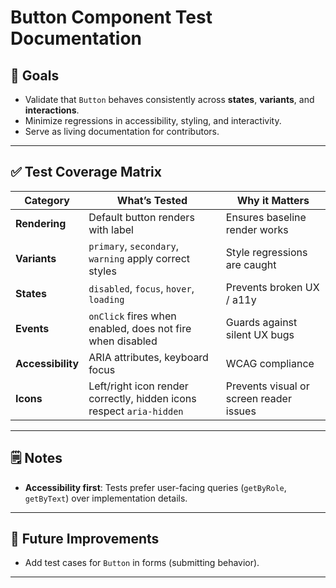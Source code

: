 # Button Component Test Documentation

## 🎯 Goals

- Validate that `Button` behaves consistently across **states**, **variants**, and **interactions**.
- Minimize regressions in accessibility, styling, and interactivity.
- Serve as living documentation for contributors.

---

## ✅ Test Coverage Matrix

| Category          | What’s Tested                                                        | Why it Matters                          |
| ----------------- | -------------------------------------------------------------------- | --------------------------------------- |
| **Rendering**     | Default button renders with label                                    | Ensures baseline render works           |
| **Variants**      | `primary`, `secondary`, `warning` apply correct styles               | Style regressions are caught            |
| **States**        | `disabled`, `focus`, `hover`, `loading`                              | Prevents broken UX / a11y               |
| **Events**        | `onClick` fires when enabled, does not fire when disabled            | Guards against silent UX bugs           |
| **Accessibility** | ARIA attributes, keyboard focus                                      | WCAG compliance                         |
| **Icons**         | Left/right icon render correctly, hidden icons respect `aria-hidden` | Prevents visual or screen reader issues |

---

## 🗒️ Notes

- **Accessibility first**: Tests prefer user-facing queries (`getByRole`, `getByText`) over implementation details.

---

## 🚦 Future Improvements

- Add test cases for `Button` in forms (submitting behavior).

---
